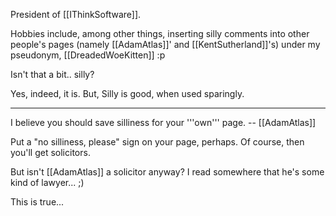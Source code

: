 


President of [[IThinkSoftware]].

Hobbies include, among other things, inserting silly comments into other people's pages (namely [[AdamAtlas]]' and [[KentSutherland]]'s) under my pseudonym, [[DreadedWoeKitten]] :p

Isn't that a bit.. silly?

Yes, indeed, it is. But, Silly is good, when used sparingly.

----

I believe you should save silliness for your '''own''' page. -- [[AdamAtlas]]

Put a "no silliness, please" sign on your page, perhaps. Of course, then you'll get solicitors.

But isn't [[AdamAtlas]] a solicitor anyway? I read somewhere that he's some kind of lawyer... ;)

This is true...